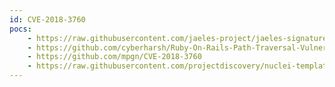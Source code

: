```yaml
---
id: CVE-2018-3760
pocs:
    - https://raw.githubusercontent.com/jaeles-project/jaeles-signatures/master/cves/rails-cve-2018-3760.yaml
    - https://github.com/cyberharsh/Ruby-On-Rails-Path-Traversal-Vulnerability-CVE-2018-3760-
    - https://github.com/mpgn/CVE-2018-3760
    - https://raw.githubusercontent.com/projectdiscovery/nuclei-templates/master/cves/CVE-2018-3760.yaml
---
```


